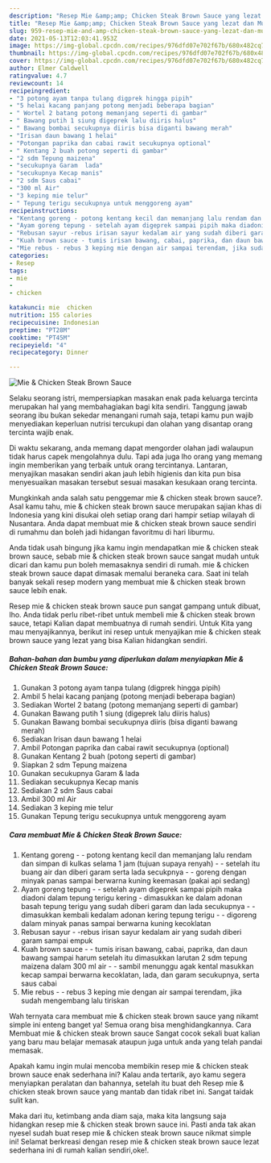 ```yaml
---
description: "Resep Mie &amp;amp; Chicken Steak Brown Sauce yang lezat dan Mudah Dibuat"
title: "Resep Mie &amp;amp; Chicken Steak Brown Sauce yang lezat dan Mudah Dibuat"
slug: 959-resep-mie-and-amp-chicken-steak-brown-sauce-yang-lezat-dan-mudah-dibuat
date: 2021-05-13T12:03:41.953Z
image: https://img-global.cpcdn.com/recipes/976dfd07e702f67b/680x482cq70/mie-chicken-steak-brown-sauce-foto-resep-utama.jpg
thumbnail: https://img-global.cpcdn.com/recipes/976dfd07e702f67b/680x482cq70/mie-chicken-steak-brown-sauce-foto-resep-utama.jpg
cover: https://img-global.cpcdn.com/recipes/976dfd07e702f67b/680x482cq70/mie-chicken-steak-brown-sauce-foto-resep-utama.jpg
author: Elmer Caldwell
ratingvalue: 4.7
reviewcount: 14
recipeingredient:
- "3 potong ayam tanpa tulang digprek hingga pipih"
- "5 helai kacang panjang potong menjadi beberapa bagian"
- " Wortel 2 batang potong memanjang seperti di gambar"
- " Bawang putih 1 siung digeprek lalu diiris halus"
- " Bawang bombai secukupnya diiris bisa diganti bawang merah"
- "Irisan daun bawang 1 helai"
- "Potongan paprika dan cabai rawit secukupnya optional"
- " Kentang 2 buah potong seperti di gambar"
- "2 sdm Tepung maizena"
- "secukupnya Garam  lada"
- "secukupnya Kecap manis"
- "2 sdm Saus cabai"
- "300 ml Air"
- "3 keping mie telur"
- " Tepung terigu secukupnya untuk menggoreng ayam"
recipeinstructions:
- "Kentang goreng - potong kentang kecil dan memanjang lalu rendam dan simpan di kulkas selama 1 jam (tujuan supaya renyah) - setelah itu buang air dan diberi garam serta lada secukpnya - goreng dengan minyak panas sampai berwarna kuning keemasan (pakai api sedang)"
- "Ayam goreng tepung - setelah ayam digeprek sampai pipih maka diadoni dalam tepung terigu kering - dimasukkan ke dalam adonan basah tepung terigu yang sudah diberi garam dan lada secukupnya -dimasukkan kembali kedalam adonan kering tepung terigu - digoreng dalam minyak panas sampai berwarna kuning kecoklatan"
- "Rebusan sayur -rebus irisan sayur kedalam air yang sudah diberi garam sampai empuk"
- "Kuah brown sauce - tumis irisan bawang, cabai, paprika, dan daun bawang sampai harum setelah itu dimasukkan larutan 2 sdm tepung maizena dalam 300 ml air - sambil menunggu agak kental masukkan kecap sampai berwarna kecoklatan, lada, dan garam secukupnya, serta saus cabai"
- "Mie rebus - rebus 3 keping mie dengan air sampai terendam, jika sudah mengembang lalu tiriskan"
categories:
- Resep
tags:
- mie
- 
- chicken

katakunci: mie  chicken 
nutrition: 155 calories
recipecuisine: Indonesian
preptime: "PT28M"
cooktime: "PT45M"
recipeyield: "4"
recipecategory: Dinner

---
```



![Mie &amp; Chicken Steak Brown Sauce](https://img-global.cpcdn.com/recipes/976dfd07e702f67b/680x482cq70/mie-chicken-steak-brown-sauce-foto-resep-utama.jpg)

Selaku seorang istri, mempersiapkan masakan enak pada keluarga tercinta merupakan hal yang membahagiakan bagi kita sendiri. Tanggung jawab seorang ibu bukan sekedar menangani rumah saja, tetapi kamu pun wajib menyediakan keperluan nutrisi tercukupi dan olahan yang disantap orang tercinta wajib enak.

Di waktu  sekarang, anda memang dapat mengorder olahan jadi walaupun tidak harus capek mengolahnya dulu. Tapi ada juga lho orang yang memang ingin memberikan yang terbaik untuk orang tercintanya. Lantaran, menyajikan masakan sendiri akan jauh lebih higienis dan kita pun bisa menyesuaikan masakan tersebut sesuai masakan kesukaan orang tercinta. 



Mungkinkah anda salah satu penggemar mie &amp; chicken steak brown sauce?. Asal kamu tahu, mie &amp; chicken steak brown sauce merupakan sajian khas di Indonesia yang kini disukai oleh setiap orang dari hampir setiap wilayah di Nusantara. Anda dapat membuat mie &amp; chicken steak brown sauce sendiri di rumahmu dan boleh jadi hidangan favoritmu di hari liburmu.

Anda tidak usah bingung jika kamu ingin mendapatkan mie &amp; chicken steak brown sauce, sebab mie &amp; chicken steak brown sauce sangat mudah untuk dicari dan kamu pun boleh memasaknya sendiri di rumah. mie &amp; chicken steak brown sauce dapat dimasak memalui beraneka cara. Saat ini telah banyak sekali resep modern yang membuat mie &amp; chicken steak brown sauce lebih enak.

Resep mie &amp; chicken steak brown sauce pun sangat gampang untuk dibuat, lho. Anda tidak perlu ribet-ribet untuk membeli mie &amp; chicken steak brown sauce, tetapi Kalian dapat membuatnya di rumah sendiri. Untuk Kita yang mau menyajikannya, berikut ini resep untuk menyajikan mie &amp; chicken steak brown sauce yang lezat yang bisa Kalian hidangkan sendiri.

<!--inarticleads1-->

##### Bahan-bahan dan bumbu yang diperlukan dalam menyiapkan Mie &amp; Chicken Steak Brown Sauce:

1. Gunakan 3 potong ayam tanpa tulang (digprek hingga pipih)
1. Ambil 5 helai kacang panjang (potong menjadi beberapa bagian)
1. Sediakan  Wortel 2 batang (potong memanjang seperti di gambar)
1. Gunakan  Bawang putih 1 siung (digeprek lalu diiris halus)
1. Gunakan  Bawang bombai secukupnya diiris (bisa diganti bawang merah)
1. Sediakan Irisan daun bawang 1 helai
1. Ambil Potongan paprika dan cabai rawit secukupnya (optional)
1. Gunakan  Kentang 2 buah (potong seperti di gambar)
1. Siapkan 2 sdm Tepung maizena
1. Gunakan secukupnya Garam &amp; lada
1. Sediakan secukupnya Kecap manis
1. Sediakan 2 sdm Saus cabai
1. Ambil 300 ml Air
1. Sediakan 3 keping mie telur
1. Gunakan  Tepung terigu secukupnya untuk menggoreng ayam




<!--inarticleads2-->

##### Cara membuat Mie &amp; Chicken Steak Brown Sauce:

1. Kentang goreng - - potong kentang kecil dan memanjang lalu rendam dan simpan di kulkas selama 1 jam (tujuan supaya renyah) - - setelah itu buang air dan diberi garam serta lada secukpnya - - goreng dengan minyak panas sampai berwarna kuning keemasan (pakai api sedang)
1. Ayam goreng tepung - - setelah ayam digeprek sampai pipih maka diadoni dalam tepung terigu kering - dimasukkan ke dalam adonan basah tepung terigu yang sudah diberi garam dan lada secukupnya - -dimasukkan kembali kedalam adonan kering tepung terigu - - digoreng dalam minyak panas sampai berwarna kuning kecoklatan
1. Rebusan sayur - -rebus irisan sayur kedalam air yang sudah diberi garam sampai empuk
1. Kuah brown sauce - - tumis irisan bawang, cabai, paprika, dan daun bawang sampai harum setelah itu dimasukkan larutan 2 sdm tepung maizena dalam 300 ml air - - sambil menunggu agak kental masukkan kecap sampai berwarna kecoklatan, lada, dan garam secukupnya, serta saus cabai
1. Mie rebus - - rebus 3 keping mie dengan air sampai terendam, jika sudah mengembang lalu tiriskan




Wah ternyata cara membuat mie &amp; chicken steak brown sauce yang nikamt simple ini enteng banget ya! Semua orang bisa menghidangkannya. Cara Membuat mie &amp; chicken steak brown sauce Sangat cocok sekali buat kalian yang baru mau belajar memasak ataupun juga untuk anda yang telah pandai memasak.

Apakah kamu ingin mulai mencoba membikin resep mie &amp; chicken steak brown sauce enak sederhana ini? Kalau anda tertarik, ayo kamu segera menyiapkan peralatan dan bahannya, setelah itu buat deh Resep mie &amp; chicken steak brown sauce yang mantab dan tidak ribet ini. Sangat taidak sulit kan. 

Maka dari itu, ketimbang anda diam saja, maka kita langsung saja hidangkan resep mie &amp; chicken steak brown sauce ini. Pasti anda tak akan nyesel sudah buat resep mie &amp; chicken steak brown sauce nikmat simple ini! Selamat berkreasi dengan resep mie &amp; chicken steak brown sauce lezat sederhana ini di rumah kalian sendiri,oke!.

